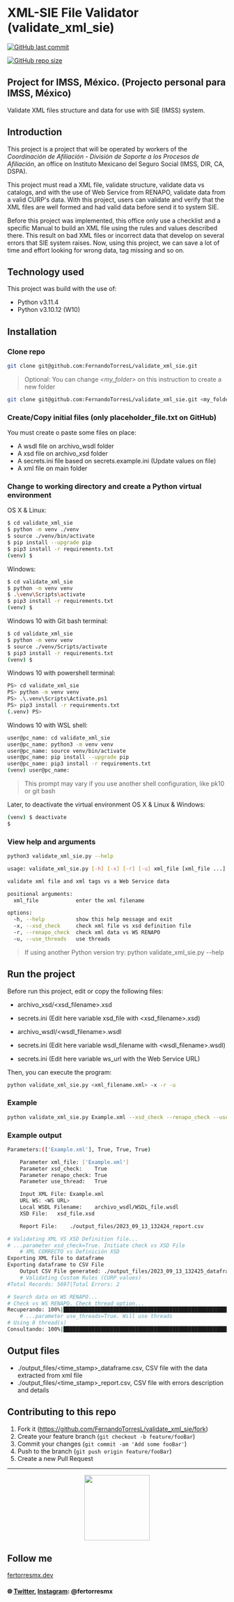 # XML-SIE File Validator (validate_xml_sie)
<a href="https://github.com/FernandoTorresL/validate_xml_sie/commits/main" target="_blank">![GitHub last commit](https://img.shields.io/github/last-commit/FernandoTorresL/validate_xml_sie)</a>

<a href="https://github.com/FernandoTorresL/validate_xml_sie" target="_blank">![GitHub repo size](https://img.shields.io/github/repo-size/FernandoTorresL/validate_xml_sie)</a>
## Project for IMSS, México. (Projecto personal para IMSS, México)

Validate XML files structure and data for use with SIE (IMSS) system.


## Introduction

This project is a project that will be operated by workers of the _Coordinación de Afiliación - División de Soporte a los Procesos de Afiliación_, an office on Instituto Mexicano del Seguro Social (IMSS, DIR, CA, DSPA).

This project must read a XML file, validate structure, validate data vs catalogs, and with the use of Web Service from RENAPO, validate data from a valid CURP's data.
With this project, users can validate and verify that the XML files are well formed and had valid data before send it to system SIE.

Before this project was implemented, this office only use a checklist and a specific Manual to build an XML file using the rules and values described there. This result on bad XML files or incorrect data that develop on several errors that SIE system raises. Now, using this project, we can save a lot of time and effort looking for wrong data, tag missing and so on.

## Technology used

This project was build with the use of: 

- Python v3.11.4
- Python v3.10.12 (W10)

## Installation

### Clone repo

```sh
git clone git@github.com:FernandoTorresL/validate_xml_sie.git
```
> Optional: You can change *<my_folder>* on this instruction to create a new folder

```sh
git clone git@github.com:FernandoTorresL/validate_xml_sie.git <my_folder> 
```


### Create/Copy initial files (only placeholder_file.txt on GitHub)

You must create o paste some files on place:

- A wsdl file on archivo_wsdl folder
- A xsd file on archivo_xsd folder
- A secrets.ini file based on secrets.example.ini (Update values on file)
- A xml file on main folder


### Change to working directory and create a Python virtual environment

OS X & Linux:

```sh
$ cd validate_xml_sie
$ python -m venv ./venv
$ source ./venv/bin/activate
$ pip install --upgrade pip
$ pip3 install -r requirements.txt
(venv) $
```

Windows:
```sh
$ cd validate_xml_sie
$ python -m venv venv
$ .\venv\Scripts\activate
$ pip3 install -r requirements.txt
(venv) $
```

Windows 10 with Git bash terminal:
```sh
$ cd validate_xml_sie
$ python -m venv venv
$ source ./venv/Scripts/activate
$ pip3 install -r requirements.txt
(venv) $
```

Windows 10 with powershell terminal:
```sh
PS> cd validate_xml_sie
PS> python -m venv venv
PS> .\.venv\Scripts\Activate.ps1
PS> pip3 install -r requirements.txt
(.venv) PS>
```

Windows 10 with WSL shell:
```sh
user@pc_name: cd validate_xml_sie
user@pc_name: python3 -m venv venv
user@pc_name: source venv/bin/activate
user@pc_name: pip install --upgrade pip
user@pc_name: pip3 install -r requirements.txt
(venv) user@pc_name:
```

> This prompt may vary if you use another shell configuration, like pk10 or git bash

Later, to deactivate the virtual environment
OS X & Linux & Windows:

```sh
(venv) $ deactivate
$
```

### View help and arguments

```sh
python3 validate_xml_sie.py --help
```

```sh
usage: validate_xml_sie.py [-h] [-x] [-r] [-u] xml_file [xml_file ...]

validate xml file and xml tags vs a Web Service data

positional arguments:
  xml_file            enter the xml filename

options:
  -h, --help          show this help message and exit
  -x, --xsd_check     check xml file vs xsd definition file
  -r, --renapo_check  check xml data vs WS RENAPO
  -u, --use_threads   use threads
```
> If using another Python version try: python validate_xml_sie.py --help

## Run the project

Before run this project, edit or copy the following files:

* archivo_xsd/<xsd_filename>.xsd
* secrets.ini (Edit here variable xsd_file with <xsd_filename>.xsd)

* archivo_wsdl/<wsdl_filename>.wsdl
* secrets.ini (Edit here variable wsdl_filename with <wsdl_filename>.wsdl)

* secrets.ini (Edit here variable ws_url with the Web Service URL)

Then, you can execute the program:

```sh
python validate_xml_sie.py <xml_filename.xml> -x -r -u
```

### Example

```sh
python validate_xml_sie.py Example.xml --xsd_check --renapo_check --use_threads
```

### Example output

```sh
Parameters:(['Example.xml'], True, True, True)

	Parameter xml_file:	['Example.xml']
	Parameter xsd_check:	True
	Parameter renapo_check:	True
	Parameter use_thread:	True

	Input XML File:	Example.xml
	URL WS:	<WS URL>
	Local WSDL Filename:	archivo_wsdl/WSDL_file.wsdl
	XSD File:	xsd_file.xsd

	Report File:	./output_files/2023_09_13_132424_report.csv

# Validating XML VS XSD Definition file...
# ...parameter xsd_check=True. Initiate check vs XSD File
	# XML CORRECTO vs Definición XSD
Exporting XML file to dataframe
Exporting dataframe to CSV File
	Output CSV File generated: ./output_files/2023_09_13_132425_dataframe.csv
	# Validating Custom Rules (CURP values)
#Total Records: 5697|Total Errors: 2

# Search data on WS RENAPO...
# Check vs WS RENAPO. Check thread option...
Recuperando: 100%|█████████████████████████████████████████████████████████████████████████████| 5697/5697 [00:00<00:00, 47339.61Reg/s]
	# ...parameter use_threads=True. Will use threads
# Using 8 thread(s)
Consultando: 100%|████████████████████████████████████████████████████████████████████████████| 5697/5697 [07:15<00:00, 13.07queries/s]
```

## Output files

* ./output_files/<time_stamp>_dataframe.csv, CSV file with the data extracted from xml file
* ./output_files/<time_stamp>_report.csv, CSV file with errors description and details

## Contributing to this repo

1. Fork it (<https://github.com/FernandoTorresL/validate_xml_sie/fork>)
2. Create your feature branch (`git checkout -b feature/fooBar`)
3. Commit your changes (`git commit -am 'Add some fooBar'`)
4. Push to the branch (`git push origin feature/fooBar`)
5. Create a new Pull Request

---

<div align="center">
    <a href="https://fertorresmx.dev/">
      <img height="150em" src="https://raw.githubusercontent.com/FernandoTorresL/FernandoTorresL/main/media/FerTorres-dev1.png">
  </a>
</div>



## Follow me 
[fertorresmx.dev](https://fertorresmx.dev/)

#### :globe_with_meridians: [Twitter](https://twitter.com/FerTorresMx), [Instagram](https://www.instagram.com/fertorresmx/): @fertorresmx
